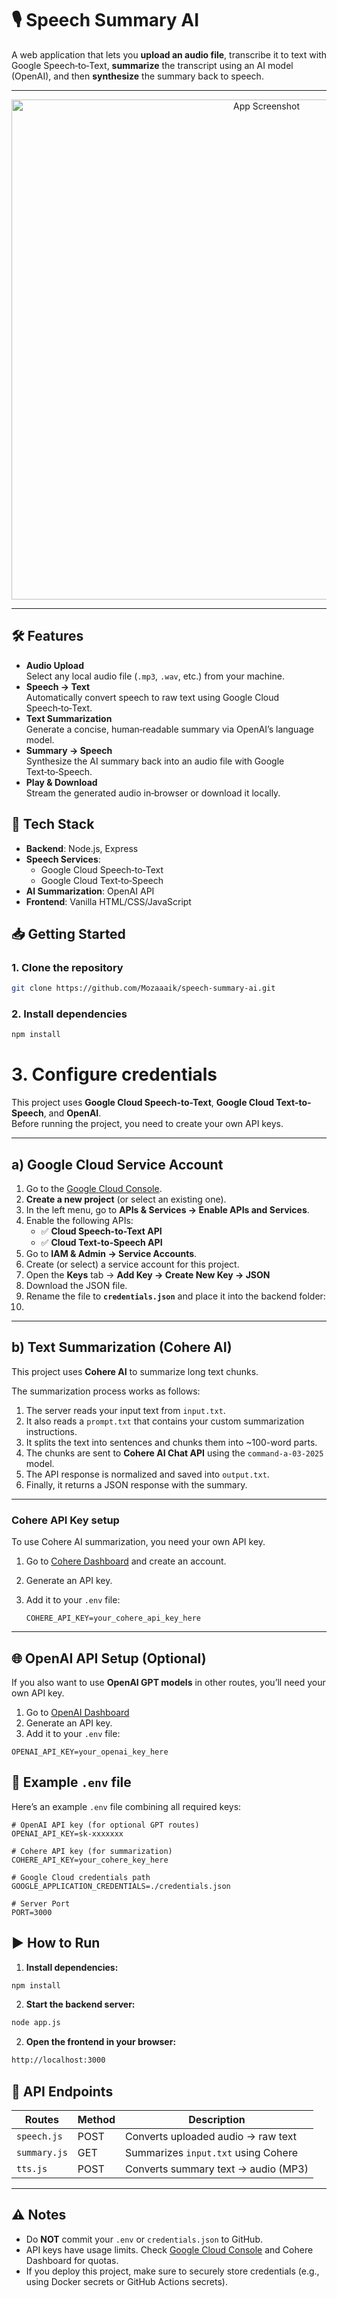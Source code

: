 # 🎙️ Speech Summary AI

A web application that lets you **upload an audio file**, transcribe it to text with Google Speech‑to‑Text, **summarize** the transcript using an AI model (OpenAI), and then **synthesize** the summary back to speech.

---

<p align="center">
  <img src="https://i.imgur.com/Fqi8Xb0.png" alt="App Screenshot" width="800"/>
</p>

---  

## 🛠️ Features

- **Audio Upload**  
  Select any local audio file (`.mp3`, `.wav`, etc.) from your machine.  
- **Speech → Text**  
  Automatically convert speech to raw text using Google Cloud Speech‑to‑Text.  
- **Text Summarization**  
  Generate a concise, human‑readable summary via OpenAI’s language model.  
- **Summary → Speech**  
  Synthesize the AI summary back into an audio file with Google Text‑to‑Speech.  
- **Play & Download**  
  Stream the generated audio in‑browser or download it locally.

## 🚀 Tech Stack

- **Backend**: Node.js, Express  
- **Speech Services**:  
  - Google Cloud Speech‑to‑Text  
  - Google Cloud Text‑to‑Speech  
- **AI Summarization**: OpenAI API  
- **Frontend**: Vanilla HTML/CSS/JavaScript

## 📥 Getting Started

### 1. Clone the repository

```bash
git clone https://github.com/Mozaaaik/speech-summary-ai.git 
```
### 2. Install dependencies
```bash
npm install
```

# 3. Configure credentials

This project uses **Google Cloud Speech-to-Text**, **Google Cloud Text-to-Speech**, and **OpenAI**.  
Before running the project, you need to create your own API keys.  

---

## a) Google Cloud Service Account

1. Go to the [Google Cloud Console](https://console.cloud.google.com/).  
2. **Create a new project** (or select an existing one).  
3. In the left menu, go to **APIs & Services → Enable APIs and Services**.  
4. Enable the following APIs:  
   - ✅ **Cloud Speech-to-Text API**  
   - ✅ **Cloud Text-to-Speech API**  
5. Go to **IAM & Admin → Service Accounts**.  
6. Create (or select) a service account for this project.  
7. Open the **Keys** tab → **Add Key → Create New Key → JSON**  
8. Download the JSON file.  
9. Rename the file to **`credentials.json`** and place it into the backend folder:
10. 


---

## b) Text Summarization (Cohere AI)

This project uses **Cohere AI** to summarize long text chunks.

The summarization process works as follows:

1. The server reads your input text from `input.txt`.
2. It also reads a `prompt.txt` that contains your custom summarization instructions.
3. It splits the text into sentences and chunks them into ~100-word parts.
4. The chunks are sent to **Cohere AI Chat API** using the `command-a-03-2025` model.
5. The API response is normalized and saved into `output.txt`.
6. Finally, it returns a JSON response with the summary.

---

### Cohere API Key setup

To use Cohere AI summarization, you need your own API key.

1. Go to [Cohere Dashboard](https://dashboard.cohere.com/) and create an account.
2. Generate an API key.
3. Add it to your `.env` file:

   ```dotenv
   COHERE_API_KEY=your_cohere_api_key_here
   ```
---

## 🌐 OpenAI API Setup (Optional)

If you also want to use **OpenAI GPT models** in other routes, you’ll need your own API key.

1. Go to [OpenAI Dashboard](https://platform.openai.com/account/api-keys)
2. Generate an API key.
3. Add it to your `.env` file:

```dotenv
OPENAI_API_KEY=your_openai_key_here
```
## 🔑 Example `.env` file

Here’s an example `.env` file combining all required keys:

```dotenv
# OpenAI API key (for optional GPT routes)
OPENAI_API_KEY=sk-xxxxxxx

# Cohere API key (for summarization)
COHERE_API_KEY=your_cohere_key_here

# Google Cloud credentials path
GOOGLE_APPLICATION_CREDENTIALS=./credentials.json

# Server Port
PORT=3000
```

## ▶️ How to Run

1. **Install dependencies:**

```bash
npm install
```
2. **Start the backend server:**

```bash
node app.js
```
2. **Open the frontend in your browser:**

```bash
http://localhost:3000
```
## 📡 API Endpoints

|    Routes    | Method | Description                          |
|  ----------  | ------ | ------------------------------------ |
| `speech.js`  | POST   | Converts uploaded audio → raw text   |
| `summary.js` | GET    | Summarizes `input.txt` using Cohere  |
| `tts.js`     | POST   | Converts summary text → audio (MP3)  |

---

## ⚠️ Notes

- Do **NOT** commit your `.env` or `credentials.json` to GitHub.  
- API keys have usage limits. Check [Google Cloud Console](https://console.cloud.google.com/) and Cohere Dashboard for quotas.  
- If you deploy this project, make sure to securely store credentials (e.g., using Docker secrets or GitHub Actions secrets).  






   


